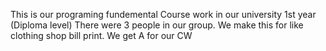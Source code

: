 This is our programing fundemental Course work in our university 1st year (Diploma level)
There were 3 people in our group.
We make this for like clothing shop bill print.
We get A for our CW
